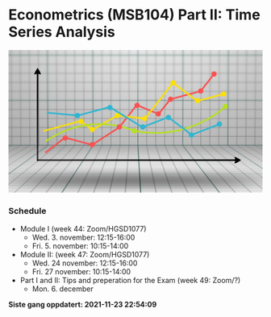 Econometrics (MSB104) Part II: Time Series Analysis
================

![](man/figures/ts.jpg)

### Schedule

-   Module I (week 44: Zoom/HGSD1077)
    -   Wed. 3. november: 12:15-16:00
    -   Fri. 5. november: 10:15-14:00
-   Module II: (week 47: Zoom/HGSD1077)
    -   Wed. 24 november: 12:15-16:00
    -   Fri. 27 november: 10:15-14:00
-   Part I and II: Tips and preperation for the Exam (week 49: Zoom/?)
    -   Mon. 6. december

**Siste gang oppdatert: 2021-11-23 22:54:09**
